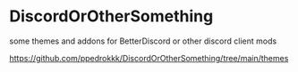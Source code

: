 # DiscordOrOtherSomething
some themes and addons for BetterDiscord or other discord client mods

https://github.com/ppedrokkk/DiscordOrOtherSomething/tree/main/themes
